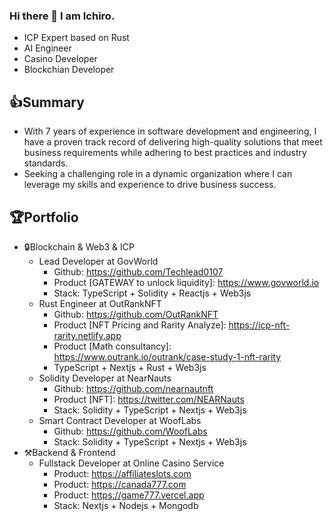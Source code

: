 ### Hi there 👋 I am Ichiro.
- ICP Expert based on Rust
- AI Engineer
- Casino Developer
- Blockchian Developer

👍Summary
-------------------------------------
- With 7 years of experience in software development and engineering, I have a proven track record of delivering high-quality solutions that meet business requirements while adhering to best practices and industry standards.
- Seeking a challenging role in a dynamic organization where I can leverage my skills and experience to drive business success.

🏆Portfolio
-------------------------------------
- 🔒Blockchain & Web3 & ICP
    - Lead Developer at GovWorld
      - Github: https://github.com/Techlead0107
      - Product [GATEWAY to unlock liquidity]: https://www.govworld.io
      - Stack: TypeScript + Solidity + Reactjs + Web3js
    - Rust Engineer at OutRankNFT
      - Github: https://github.com/OutRankNFT
      - Product [NFT Pricing and Rarity Analyze]: https://icp-nft-rarity.netlify.app
      - Product [Math consultancy]: https://www.outrank.io/outrank/case-study-1-nft-rarity       
      - TypeScript + Nextjs + Rust + Web3js
    - Solidity Developer at NearNauts
      - Github: https://github.com/nearnautnft
      - Product [NFT]: https://twitter.com/NEARNauts
      - Stack: Solidity + TypeScript + Nextjs + Web3js
    - Smart Contract Developer at WoofLabs
      - Github: https://github.com/WoofLabs
      - Stack: Solidity + TypeScript + Nextjs + Web3js
- ⚒️Backend & Frontend
   - Fullstack Developer at Online Casino Service
      - Product: https://affiliateslots.com
      - Product: https://canada777.com
      - Product: https://game777.vercel.app
      - Stack: Nextjs + Nodejs + Mongodb
  
<!--      
🔗Connect
-------------------------------------
<div style="background:transparent">
    <a href=""><img src="https://www.svgrepo.com//show/134579/linkedin.svg" align="center" width="55" height="50" style="background:transparent"></a>
    <a href="https://t.me/Rust_And_ICP" target="_blank"><img src="https://www.svgrepo.com/download/452115/telegram.svg" align="center" width="55" height="55" style="background:transparent"></a>
    <a href="https://discord.com/users/1040241190622212166" target="_blank"><img src="https://www.svgrepo.com/show/331368/discord-v2.svg" align="center" width="55" height="50" style="background:transparent"></a>
    <a href="https://discord.com/users/396926404597514244" target="_blank"><img src="https://www.svgrepo.com/show/331368/discord-v2.svg" align="center" width="55" height="50" style="background:transparent"></a>
</div>-->
